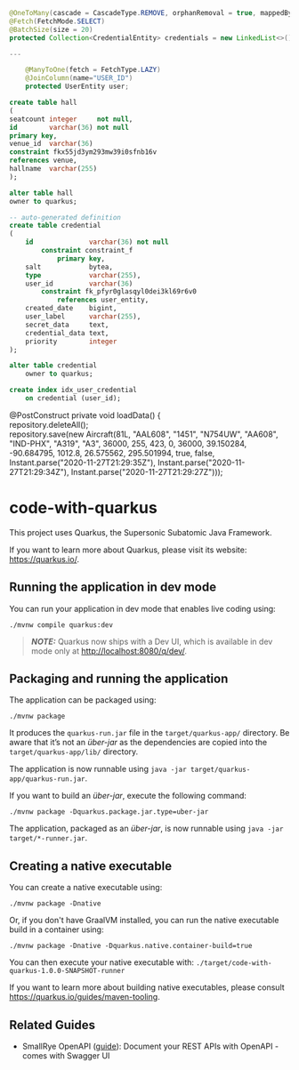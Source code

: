 

```java



@OneToMany(cascade = CascadeType.REMOVE, orphanRemoval = true, mappedBy="user")
@Fetch(FetchMode.SELECT)
@BatchSize(size = 20)
protected Collection<CredentialEntity> credentials = new LinkedList<>();

---

    @ManyToOne(fetch = FetchType.LAZY)
    @JoinColumn(name="USER_ID")
    protected UserEntity user;


```


```sql
create table hall
(
seatcount integer     not null,
id        varchar(36) not null
primary key,
venue_id  varchar(36)
constraint fkx55jd3ym293mw39i0sfnb16v
references venue,
hallname  varchar(255)
);

alter table hall
owner to quarkus;
```



```sql
-- auto-generated definition
create table credential
(
    id              varchar(36) not null
        constraint constraint_f
            primary key,
    salt            bytea,
    type            varchar(255),
    user_id         varchar(36)
        constraint fk_pfyr0glasqyl0dei3kl69r6v0
            references user_entity,
    created_date    bigint,
    user_label      varchar(255),
    secret_data     text,
    credential_data text,
    priority        integer
);

alter table credential
    owner to quarkus;

create index idx_user_credential
    on credential (user_id);

```











@PostConstruct
private void loadData() {    
repository.deleteAll();    
repository.save(new Aircraft(81L,            "AAL608", "1451", "N754UW", "AA608", "IND-PHX", "A319", "A3",            36000, 255, 423, 0, 36000,            39.150284, -90.684795, 1012.8, 26.575562, 295.501994,            true, false,            Instant.parse("2020-11-27T21:29:35Z"),            Instant.parse("2020-11-27T21:29:34Z"),            Instant.parse("2020-11-27T21:29:27Z")));














# code-with-quarkus

This project uses Quarkus, the Supersonic Subatomic Java Framework.

If you want to learn more about Quarkus, please visit its website: <https://quarkus.io/>.

## Running the application in dev mode

You can run your application in dev mode that enables live coding using:

```shell script
./mvnw compile quarkus:dev
```

> **_NOTE:_**  Quarkus now ships with a Dev UI, which is available in dev mode only at <http://localhost:8080/q/dev/>.

## Packaging and running the application

The application can be packaged using:

```shell script
./mvnw package
```

It produces the `quarkus-run.jar` file in the `target/quarkus-app/` directory.
Be aware that it’s not an _über-jar_ as the dependencies are copied into the `target/quarkus-app/lib/` directory.

The application is now runnable using `java -jar target/quarkus-app/quarkus-run.jar`.

If you want to build an _über-jar_, execute the following command:

```shell script
./mvnw package -Dquarkus.package.jar.type=uber-jar
```

The application, packaged as an _über-jar_, is now runnable using `java -jar target/*-runner.jar`.

## Creating a native executable

You can create a native executable using:

```shell script
./mvnw package -Dnative
```

Or, if you don't have GraalVM installed, you can run the native executable build in a container using:

```shell script
./mvnw package -Dnative -Dquarkus.native.container-build=true
```

You can then execute your native executable with: `./target/code-with-quarkus-1.0.0-SNAPSHOT-runner`

If you want to learn more about building native executables, please consult <https://quarkus.io/guides/maven-tooling>.

## Related Guides

- SmallRye OpenAPI ([guide](https://quarkus.io/guides/openapi-swaggerui)): Document your REST APIs with OpenAPI - comes with Swagger UI
